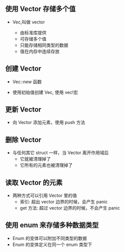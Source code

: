 ## 使用 Vector 存储多个值

- Vec<T>,叫做 vector
  - 由标准库提供
  - 可存储多个值
  - 只能存储相同类型的数据
  - 值在内存中连续存放

## 创建 Vector

- Vec::new 函数

- 使用初始值创建 Vec<T>, 使用 vec!宏

## 更新 Vector

- 向 Vector 添加元素，使用 push 方法

## 删除 Vector

- 与任何其它 struct 一样，当 Vector 离开作用域后
  - 它就被清理掉了
  - 它所有的元素也被清理掉了

## 读取 Vector 的元素

- 两种方式可以引用 Vector 里的值
  - 索引: 超出 vector 边界的时候，会产生 panic
  - get 方法: 超过 vector 边界的时候，不会产生 panic

## 使用 enum 来存储多种数据类型

- Enum 的变体可以附加不同类型的数据
- Enum 的变体定义在同一个 enum 类型下

